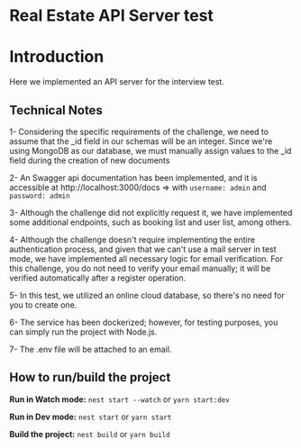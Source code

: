 # Real Estate API Server test

# Introduction
Here we implemented an API server for the interview test.

## Technical Notes
1- Considering the specific requirements of the challenge, we need to assume that the _id field in our schemas
will be an integer. Since we're using MongoDB as our database, we must manually assign values to the _id field during the creation of new documents

2- An Swagger api documentation has been implemented, and it is accessible at http://localhost:3000/docs 
 => with `username: admin` and `password: admin`

3- Although the challenge did not explicitly request it, we have implemented some additional endpoints, such as booking list and user list, among others. 

4- Although the challenge doesn't require implementing the entire authentication process, and given that we can't use a mail server in test mode, we have implemented all necessary logic for email verification. For this challenge, you do not need to verify your email manually; it will be verified automatically after a register operation.


5- In this test, we utilized an online cloud database, so there's no need for you to create one.


6- The service has been dockerized; however, for testing purposes, you can simply run the project with Node.js.


7- The .env file will be attached to an email.

## How to run/build the project
**Run in Watch mode:** `nest start --watch` or `yarn start:dev`

**Run in Dev mode:** `nest start` or `yarn start`

**Build the project:** `nest build` or `yarn build`
